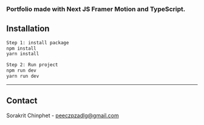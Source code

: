 ### Portfolio made with Next JS Framer Motion and TypeScript.

## Installation

```bash
Step 1: install package
npm install
yarn install

Step 2: Run project
npm run dev
yarn run dev
```

--- 
## Contact

Sorakrit Chinphet - [peeczpzadlg@gmail.com](mailto:peeczpzadlg@gmail.com)


